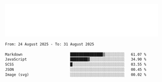 [![](./hello.svg)](https://blog.yrobot.top?ref=github-yrobot)

<!--START_SECTION:waka-->

```txt
From: 24 August 2025 - To: 31 August 2025

Markdown                      ███████████████▒░░░░░░░░░   61.07 %
JavaScript                    ████████▓░░░░░░░░░░░░░░░░   34.90 %
SCSS                          █░░░░░░░░░░░░░░░░░░░░░░░░   03.55 %
JSON                          ░░░░░░░░░░░░░░░░░░░░░░░░░   00.45 %
Image (svg)                   ░░░░░░░░░░░░░░░░░░░░░░░░░   00.02 %
```

<!--END_SECTION:waka-->
